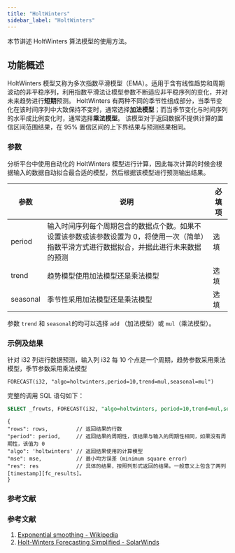 ```yaml
---
title: "HoltWinters"
sidebar_label: "HoltWinters"
---
```


本节讲述 HoltWinters 算法模型的使用方法。

## 功能概述

HoltWinters 模型又称为多次指数平滑模型（EMA）。适用于含有线性趋势和周期波动的非平稳序列，利用指数平滑法让模型参数不断适应非平稳序列的变化，并对未来趋势进行**短期**预测。
HoltWinters 有两种不同的季节性组成部分，当季节变化在该时间序列中大致保持不变时，通常选择**加法模型**；而当季节变化与时间序列的水平成比例变化时，通常选择**乘法模型**。
该模型对于返回数据不提供计算的置信区间范围结果，在 95% 置信区间的上下界结果与预测结果相同。

### 参数

分析平台中使用自动化的 HoltWinters 模型进行计算，因此每次计算的时候会根据输入的数据自动拟合最合适的模型，然后根据该模型进行预测输出结果。

| 参数       | 说明                                                                      | 必填项 |
| -------- | ----------------------------------------------------------------------- | --- |
| period   | 输入时间序列每个周期包含的数据点个数。如果不设置该参数或该参数设置为 0，将使用一次（简单）指数平滑方式进行数据拟合，并据此进行未来数据的预测 | 选填  |
| trend    | 趋势模型使用加法模型还是乘法模型                                                        | 选填  |
| seasonal | 季节性采用加法模型还是乘法模型                                                         | 选填  |

参数 `trend` 和 `seasonal`的均可以选择 `add` （加法模型）或 `mul`（乘法模型）。

### 示例及结果

针对 i32 列进行数据预测，输入列 i32 每 10 个点是一个周期，趋势参数采用乘法模型，季节参数采用乘法模型

```
FORECAST(i32, "algo=holtwinters,period=10,trend=mul,seasonal=mul")
```

完整的调用 SQL 语句如下：

```SQL
SELECT _frowts, FORECAST(i32, "algo=holtwinters, period=10,trend=mul,seasonal=mul") from foo
```

```json5
{
"rows": rows,         // 返回结果的行数
"period": period,     // 返回结果的周期性，该结果与输入的周期性相同，如果没有周期性，该值为 0
"algo": 'holtwinters' // 返回结果使用的计算模型
"mse": mse,           // 最小均方误差（minimum square error）
"res": res            // 具体的结果，按照列形式返回的结果。一般意义上包含了两列 [timestamp][fc_results]。
}
```

### 参考文献

### 参考文献

1. [Exponential smoothing - Wikipedia](https://en.wikipedia.org/wiki/Exponential_smoothing)
2. [Holt-Winters Forecasting Simplified - SolarWinds](https://orangematter.solarwinds.com/2019/12/15/holt-winters-forecasting-simplified)